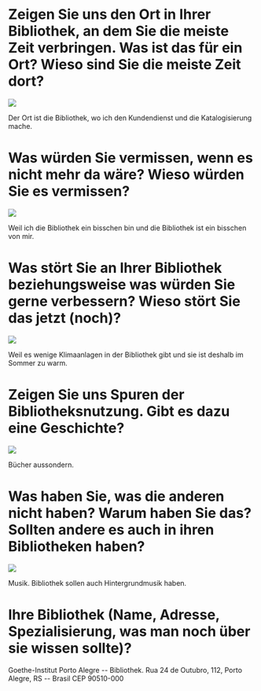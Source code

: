 Zeigen Sie uns den Ort in Ihrer Bibliothek, an dem Sie die meiste Zeit verbringen. Was ist das für ein Ort? Wieso sind Sie die meiste Zeit dort?
================================================================================================================================================

![](img/onde-passo.jpg)

Der Ort ist die Bibliothek, wo ich den Kundendienst und die
Katalogisierung mache.

Was würden Sie vermissen, wenn es nicht mehr da wäre? Wieso würden Sie es vermissen?
====================================================================================

![](img/meu-canto.jpg)

Weil ich die Bibliothek ein bisschen bin und die Bibliothek ist ein
bisschen von mir.

Was stört Sie an Ihrer Bibliothek beziehungsweise was würden Sie gerne verbessern? Wieso stört Sie das jetzt (noch)?
====================================================================================================================

![](img/ar.jpg)

Weil es wenige Klimaanlagen in der Bibliothek gibt und sie ist deshalb
im Sommer zu warm.

Zeigen Sie uns Spuren der Bibliotheksnutzung. Gibt es dazu eine Geschichte?
===========================================================================

![](img/descarte.jpg)

Bücher aussondern.

Was haben Sie, was die anderen nicht haben? Warum haben Sie das? Sollten andere es auch in ihren Bibliotheken haben?
====================================================================================================================

![](img/musica.jpg)

Musik. Bibliothek sollen auch Hintergrundmusik haben.

Ihre Bibliothek (Name, Adresse, Spezialisierung, was man noch über sie wissen sollte)?
======================================================================================

Goethe-Institut Porto Alegre -- Bibliothek. Rua 24 de Outubro, 112,
Porto Alegre, RS -- Brasil CEP 90510-000